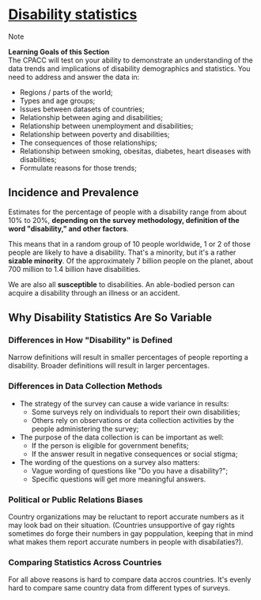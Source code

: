 # [Disability statistics](https://dequeuniversity.com/class/iaap-cpacc/disability-statistics/)

> [!NOTE]
> **Learning Goals of this Section**  
> The CPACC will test on your ability to demonstrate an understanding of the data trends and implications of disability demographics and statistics.
> You need to address and answer the data in:
> - Regions / parts of the world;
> - Types and age groups;
> - Issues between datasets of countries;
> - Relationship between aging and disabilities;
> - Relationship between unemployment and disabilities;
> - Relationship between poverty and disabilities;
> - The consequences of those relationships;
> - Relationship between smoking, obesitas, diabetes, heart diseases with disabilities;
> - Formulate reasons for those trends;

## Incidence and Prevalence
Estimates for the percentage of people with a disability range from about 10% to 20%, **depending on the survey methodology, definition of the word "disability," and other factors**.


This means that in a random group of 10 people worldwide, 1 or 2 of those people are likely to have a disability. That's a minority, but it's a rather **sizable minority**. Of the approximately 7 billion people on the planet, about 700 million to 1.4 billion have disabilities.

We are also all **susceptible** to disabilities. An able-bodied person can acquire a disability through an illness or an accident.

## Why Disability Statistics Are So Variable

### Differences in How "Disability" is Defined
Narrow definitions will result in smaller percentages of people reporting a disability. Broader definitions will result in larger percentages.

### Differences in Data Collection Methods
- The strategy of the survey can cause a wide variance in results:
  - Some surveys rely on individuals to report their own disabilities;
  - Others rely on observations or data collection activities by the people administering the survey;
- The purpose of the data collection is can be important as well:
  - If the person is eligible for government benefits;
  - If the answer result in negative consequences or social stigma;
- The wording of the questions on a survey also matters:
  - Vague wording of questions like "Do you have a disability?";
  - Specific questions will get more meaningful answers.

### Political or Public Relations Biases
Country organizations may be reluctant to report accurate numbers as it may look bad on their situation. (Countries unsupportive of gay rights sometimes do forge their numbers in gay poppulation, keeping that in mind what makes them report accurate numbers in people with disabilaties?).

### Comparing Statistics Across Countries
For all above reasons is hard to compare data accros countries. It's evenly hard to compare same country data from different types of surveys.
